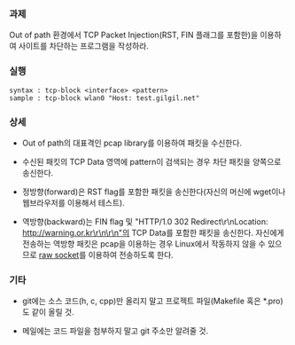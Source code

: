 ### 과제
Out of path 환경에서 TCP Packet Injection(RST, FIN 플래그를 포함한)을 이용하여 사이트를 차단하는 프로그램을 작성하라.

### 실행
```
syntax : tcp-block <interface> <pattern>
sample : tcp-block wlan0 "Host: test.gilgil.net"
```

### 상세
* Out of path의 대표격인 pcap library를 이용하여 패킷을 수신한다.

* 수신된 패킷의 TCP Data 영역에 pattern이 검색되는 경우 차단 패킷을 양쪽으로 송신한다.

* 정방향(forward)은 RST flag를 포함한 패킷을 송신한다(자신의 머신에 wget이나 웹브라우저를 이용해서 테스트).

* 역방향(backward)는 FIN flag 및 "HTTP/1.0 302 Redirect\r\nLocation: http://warning.or.kr\r\n\r\n"의 TCP Data를 포함한 패킷을 송신한다. 자신에게 전송하는 역방향 패킷은 pcap을 이용하는 경우 Linux에서 작동하지 않을 수 있으므로 [raw socket](https://www.google.com/search?q=raw+socket+example&oq=raw+socket+example)를 이용하여 전송하도록 한다.

### 기타
* git에는 소스 코드(h, c, cpp)만 올리지 말고 프로젝트 파일(Makefile 혹은 *.pro)도 같이 올릴 것.

* 메일에는 코드 파일을 첨부하지 말고 git 주소만 알려줄 것.
